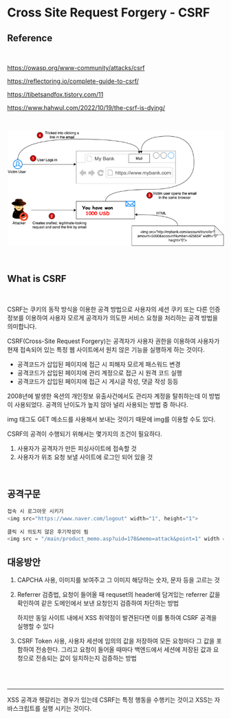 # Cross Site Request Forgery - CSRF

## Reference

<br>

https://owasp.org/www-community/attacks/csrf

https://reflectoring.io/complete-guide-to-csrf/

https://tibetsandfox.tistory.com/11

https://www.hahwul.com/2022/10/19/the-csrf-is-dying/

<br>

![](../img/csrf-process.png)

<br>

## What is CSRF

<br>

CSRF는 쿠키의 동작 방식을 이용한 공격 방법으로 사용자의 세션 쿠키 또는 다른 인증정보를 이용하여 사용자 모르게 공격자가 의도한 서비스 요청을 처리하는 공격 방법을 의미합니다.

CSRF(Cross-Site Request Forgery)는 공격자가 사용자 권한을 이용하여 사용자가 현재 접속되어 있는 특정 웹 사이트에서 원치 않은 기능을 실행하게 하는 것이다.

- 공격코드가 삽입된 페이지에 접근 시 피해자 모르게 패스워드 변경
- 공격코드가 삽입된 페이지에 관리 계정으로 접근 시 원격 코드 실행
- 공격코드가 삽입된 페이지에 접근 시 게시글 작성, 댓글 작성 등등

2008년에 발생한 옥션의 개인정보 유출사건에서도 관리자 계정을 탈취하는데 이 방법이 사용되었다. 공격의 난이도가 높지 않아 널리 사용되는 방법 중 하나다.

img 태그도 GET 메소드를 사용해서 보내는 것이기 때문에 img를 이용할 수도 있다.

CSRF의 공격이 수행되기 위해서는 몇가지의 조건이 필요하다.
1. 사용자가 공격자가 만든 피싱사이트에 접속할 것
2. 사용자가 위조 요청 보낼 사이트에 로그인 되어 있을 것

<br>

## 공격구문


```js
접속 시 로그아웃 시키기
<img src="https://www.naver.com/logout" width="1", height="1">
```

```js
클릭 시 의도치 않은 후기작성이 됨
<img src = "/main/product_memo.asp?uid=178&memo=attack&point=1" width = "1" height = "1"/>
```

## 대응방안
1. CAPCHA 사용, 이미지를 보여주고 그 이미지 해당하는 숫자, 문자 등을 고르는 것
2. Referrer 검증법, 요청이 들어올 때 requset의 header에 담겨있는 referrer 값을 확인하여 같은 도메인에서 보낸 요청인지 검증하여 차단하는 방법
   
   하지만 동일 사이트 내에서 XSS 취약점이 발견된다면 이를 통하여 CSRF 공격을 실행할 수 있다
3. CSRF Token 사용, 사용자 세션에 임의의 값을 저장하여 모든 요청마다 그 값을 포함하여 전송한다. 그리고 요청이 들어올 때마다 백엔드에서 세션에 저장된 값과 요청으로 전송되는 값이 일치하는지 검증하는 방법


<br><br>

---
XSS 공격과 헷갈리는 경우가 있는데 CSRF는 특정 행동을 수행키는 것이고 XSS는 자바스크립트를 실행 시키는 것이다.